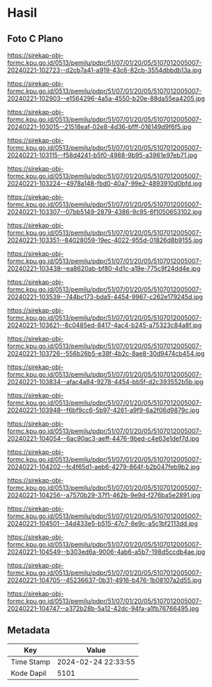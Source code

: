 # Hasil

## Foto C Plano

https://sirekap-obj-formc.kpu.go.id/0513/pemilu/pdpr/51/07/01/20/05/5107012005007-20240221-102723--d2cb7a41-a919-43c6-82cb-3554dbbdb13a.jpg

https://sirekap-obj-formc.kpu.go.id/0513/pemilu/pdpr/51/07/01/20/05/5107012005007-20240221-102903--e1564296-4a5a-4550-b20e-88da55ea4205.jpg

https://sirekap-obj-formc.kpu.go.id/0513/pemilu/pdpr/51/07/01/20/05/5107012005007-20240221-103015--21518eaf-02e8-4d36-bfff-016149d9f6f5.jpg

https://sirekap-obj-formc.kpu.go.id/0513/pemilu/pdpr/51/07/01/20/05/5107012005007-20240221-103115--f58d4241-b5f0-4988-9b95-a3961e97eb71.jpg

https://sirekap-obj-formc.kpu.go.id/0513/pemilu/pdpr/51/07/01/20/05/5107012005007-20240221-103224--4978a148-fbd0-40a7-99e2-4893910d0bfd.jpg

https://sirekap-obj-formc.kpu.go.id/0513/pemilu/pdpr/51/07/01/20/05/5107012005007-20240221-103307--07bb5149-2879-4386-9c95-6f1050653102.jpg

https://sirekap-obj-formc.kpu.go.id/0513/pemilu/pdpr/51/07/01/20/05/5107012005007-20240221-103351--84028059-19ec-4022-955d-01826d8b9155.jpg

https://sirekap-obj-formc.kpu.go.id/0513/pemilu/pdpr/51/07/01/20/05/5107012005007-20240221-103438--ea8620ab-bf80-4d1c-a19e-775c9f24dd4e.jpg

https://sirekap-obj-formc.kpu.go.id/0513/pemilu/pdpr/51/07/01/20/05/5107012005007-20240221-103539--744bc173-bda5-4454-9967-c262e179245d.jpg

https://sirekap-obj-formc.kpu.go.id/0513/pemilu/pdpr/51/07/01/20/05/5107012005007-20240221-103621--8c0485ed-8417-4ac4-b245-a75323c84a8f.jpg

https://sirekap-obj-formc.kpu.go.id/0513/pemilu/pdpr/51/07/01/20/05/5107012005007-20240221-103726--556b26b5-e38f-4b2c-8ae8-30d9474cb454.jpg

https://sirekap-obj-formc.kpu.go.id/0513/pemilu/pdpr/51/07/01/20/05/5107012005007-20240221-103834--afac4a84-9278-4454-bb5f-d2c393552b5b.jpg

https://sirekap-obj-formc.kpu.go.id/0513/pemilu/pdpr/51/07/01/20/05/5107012005007-20240221-103948--f6bf9cc6-5b97-4261-a9f9-6a2f06d9879c.jpg

https://sirekap-obj-formc.kpu.go.id/0513/pemilu/pdpr/51/07/01/20/05/5107012005007-20240221-104054--6ac90ac3-aeff-4476-9bed-c4e63e1def7d.jpg

https://sirekap-obj-formc.kpu.go.id/0513/pemilu/pdpr/51/07/01/20/05/5107012005007-20240221-104202--fc4f65d1-aeb6-4279-864f-b2b047feb9b2.jpg

https://sirekap-obj-formc.kpu.go.id/0513/pemilu/pdpr/51/07/01/20/05/5107012005007-20240221-104256--a7570b29-37f1-462b-9e9d-f276ba5e2891.jpg

https://sirekap-obj-formc.kpu.go.id/0513/pemilu/pdpr/51/07/01/20/05/5107012005007-20240221-104501--34d433e5-b515-47c7-8e9c-a5c1bf2113dd.jpg

https://sirekap-obj-formc.kpu.go.id/0513/pemilu/pdpr/51/07/01/20/05/5107012005007-20240221-104549--b303ed6a-9006-4ab6-a5b7-198d5ccdb4ae.jpg

https://sirekap-obj-formc.kpu.go.id/0513/pemilu/pdpr/51/07/01/20/05/5107012005007-20240221-104705--45236637-0b31-4916-b476-1b08107a2d55.jpg

https://sirekap-obj-formc.kpu.go.id/0513/pemilu/pdpr/51/07/01/20/05/5107012005007-20240221-104747--a372b28b-5a12-42dc-94fa-a1fb76766495.jpg


## Metadata

| Key        | Value               |
| ---------- | ------------------- |
| Time Stamp | 2024-02-24 22:33:55 |
| Kode Dapil | 5101                |



